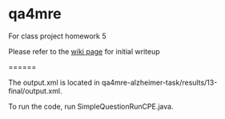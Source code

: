 qa4mre
======

For class project homework 5

Please refer to the [wiki page](https://github.com/troyhua/hw5-team10/wiki) for initial writeup


======

The output.xml is located in qa4mre-alzheimer-task/results/13-final/output.xml. 

To run the code, run SimpleQuestionRunCPE.java.
